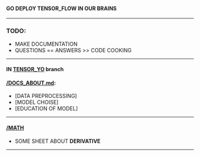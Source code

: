 #### GO DEPLOY TENSOR_FLOW IN OUR BRAINS
___
### TODO: 
  * MAKE DOCUMENTATION 
  * QUESTIONS == ANSWERS >> CODE COOKING
___
#### IN [TENSOR_YO](https://github.com/mrGammi/TENSOR_YO/tree/data_mining) branch
#### [/DOCS_ABOUT.md](https://github.com/mrGammi/TENSOR_YO/blob/data_mining/DOCS_ABOUT.md):
  * [DATA PREPROCESSING] 
  * [MODEL CHOISE]
  * [EDUCATION OF MODEL]
___
#### [/MATH](https://github.com/mrGammi/TENSOR_YO/tree/data_mining/data_math)
  * SOME SHEET ABOUT **DERIVATIVE**
___



